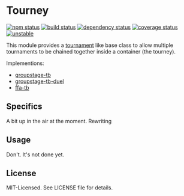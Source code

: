 # Tourney
[![npm status](http://img.shields.io/npm/v/tourney.svg)](https://www.npmjs.org/package/tourney)
[![build status](https://secure.travis-ci.org/clux/tourney.svg)](http://travis-ci.org/clux/tourney)
[![dependency status](https://david-dm.org/clux/tourney.svg)](https://david-dm.org/clux/tourney)
[![coverage status](http://img.shields.io/coveralls/clux/tourney.svg)](https://coveralls.io/r/clux/tourney)
[![unstable](http://img.shields.io/badge/stability-unstable-E5AE13.svg)](http://nodejs.org/api/documentation.html#documentation_stability_index)

This module provides a [tournament](https://npmjs.org/package/tournament) like base class to allow multiple tournaments to be chained together inside a container (the tourney).

Implementions:

- [groupstage-tb](https://github.com/clux/groupstage-tb)
- [groupstage-tb-duel](https://github.com/clux/groupstage-tb-duel)
- [ffa-tb](https://github.com/clux/ffa-tb)

## Specifics
A bit up in the air at the moment. Rewriting

## Usage
Don't. It's not done yet.

## License
MIT-Licensed. See LICENSE file for details.
